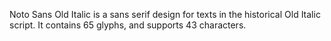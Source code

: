 Noto Sans Old Italic is a sans serif design for texts in the historical Old Italic script. It contains 65 glyphs, and supports 43 characters.